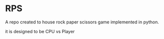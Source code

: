 # RPS
A repo created to house rock paper scissors game implemented in python.

it is designed to be CPU vs Player